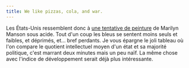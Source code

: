 ```yaml
---
title: We like pizzas, cola, and war.
---
```


Les États-Unis ressemblent donc à [une tentative de
peinture](http://www.cscs.umich.edu/~crshalizi/election/) de Marilyn Manson
sous acide. Tout d'un coup les bleus se sentent moins seuls et faibles, et
déprimés, et… bref perdants. Je vous épargne le joli tableau où l'on compare
le quotient intellectuel moyen d'un état et sa majorité politique, c'est
marrant deux minutes mais un peu naïf. La même chose avec l'indice de
développement serait déjà plus intéressante.

